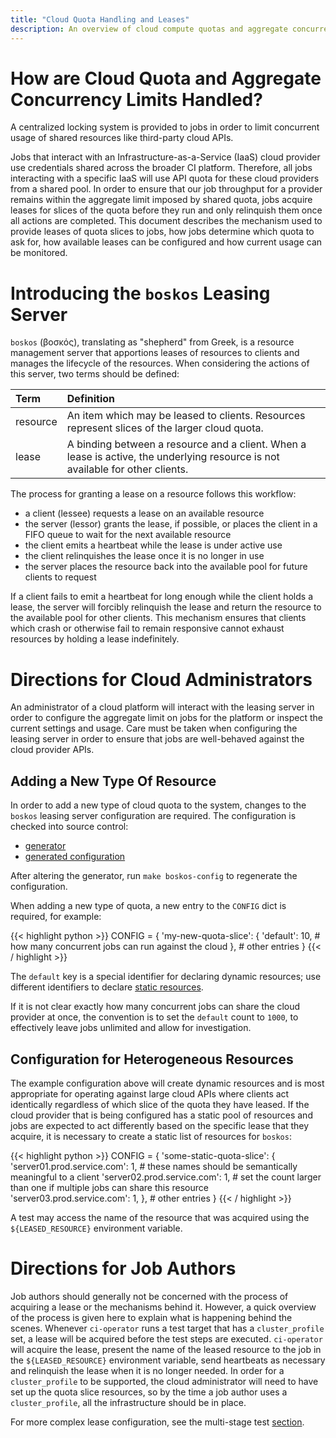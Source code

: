 ```yaml
---
title: "Cloud Quota Handling and Leases"
description: An overview of cloud compute quotas and aggregate concurrency limits for CI jobs.
---
```


# How are Cloud Quota and Aggregate Concurrency Limits Handled?

A centralized locking system is provided to jobs in order to limit concurrent usage of shared resources like third-party
cloud APIs.

Jobs that interact with an Infrastructure-as-a-Service (IaaS) cloud provider use credentials shared across the broader
CI platform. Therefore, all jobs interacting with a specific IaaS will use API quota for these cloud providers from a
shared pool. In order to ensure that our job throughput for a provider remains within the aggregate limit imposed by
shared quota, jobs acquire leases for slices of the quota before they run and only relinquish them once all actions are
completed. This document describes the mechanism used to provide leases of quota slices to jobs, how jobs determine
which quota to ask for, how available leases can be configured and how current usage can be monitored.

# Introducing the `boskos` Leasing Server

`boskos` (βοσκός), translating as "shepherd" from Greek, is a resource management server that apportions leases of
resources to clients and manages the lifecycle of the resources. When considering the actions of this server, two terms
should be defined:

|Term|	Definition|
|:---|:---|
|resource|An item which may be leased to clients. Resources represent slices of the larger cloud quota.|
|lease|A binding between a resource and a client. When a lease is active, the underlying resource is not available for other clients.|

The process for granting a lease on a resource follows this workflow:

* a client (lessee) requests a lease on an available resource
* the server (lessor) grants the lease, if possible, or places the client in a FIFO queue to wait for the next available resource
* the client emits a heartbeat while the lease is under active use
* the client relinquishes the lease once it is no longer in use
* the server places the resource back into the available pool for future clients to request

If a client fails to emit a heartbeat for long enough while the client holds a lease, the server will forcibly
relinquish the lease and return the resource to the available pool for other clients. This mechanism ensures that
clients which crash or otherwise fail to remain responsive cannot exhaust resources by holding a lease indefinitely.

# Directions for Cloud Administrators

An administrator of a cloud platform will interact with the leasing server in order to configure the aggregate limit on
jobs for the platform or inspect the current settings and usage. Care must be taken when configuring the leasing server
in order to ensure that jobs are well-behaved against the cloud provider APIs.

## Adding a New Type Of Resource

In order to add a new type of cloud quota to the system, changes to the `boskos` leasing server configuration are
required. The configuration is checked into source control:

* [generator](https://github.com/openshift/release/blob/master/core-services/prow/02_config/generate-boskos.py)
* [generated configuration](https://github.com/openshift/release/blob/master/core-services/prow/02_config/_boskos.yaml)

After altering the generator, run `make boskos-config` to regenerate the configuration.

When adding a new type of quota, a new entry to the `CONFIG` dict is required, for example:

{{< highlight python >}}
CONFIG = {
    'my-new-quota-slice': {
        'default': 10, # how many concurrent jobs can run against the cloud
    },
    # other entries
}
{{< / highlight >}}

The `default` key is a special identifier for declaring dynamic resources; use different identifiers to declare
[static resources](#configuration-for-heterogeneous-resources).

If it is not clear exactly how many concurrent jobs can share the cloud provider at once, the convention is to set the
`default` count to `1000`, to effectively leave jobs unlimited and allow for investigation.

## Configuration for Heterogeneous Resources

The example configuration above will create dynamic resources and is most appropriate for operating against large cloud
APIs where clients act identically regardless of which slice of the quota they have leased. If the cloud provider that
is being configured has a static pool of resources and jobs are expected to act differently based on the specific lease
that they acquire, it is necessary to create a static list of resources for `boskos`:

{{< highlight python >}}
CONFIG = {
    'some-static-quota-slice': {
        'server01.prod.service.com': 1, # these names should be semantically meaningful to a client
        'server02.prod.service.com': 1, # set the count larger than one if multiple jobs can share this resource
        'server03.prod.service.com': 1,
    },
    # other entries
}
{{< / highlight >}}

A test may access the name of the resource that was acquired using the `${LEASED_RESOURCE}` environment variable.


# Directions for Job Authors

Job authors should generally not be concerned with the process of acquiring a lease or the mechanisms behind it.
However, a quick overview of the process is given here to explain what is happening behind the scenes. Whenever
`ci-operator` runs a test target that has a `cluster_profile` set, a lease will be acquired before the test steps are
executed. `ci-operator` will acquire the lease, present the name of the leased resource to the job in the
`${LEASED_RESOURCE}` environment variable, send heartbeats as necessary and relinquish the lease when it is no longer
needed. In order for a `cluster_profile` to be supported, the cloud administrator will need to have set up the quota slice
resources, so by the time a job author uses a `cluster_profile`, all the infrastructure should be in place.

For more complex lease configuration, see the multi-stage test
[section](/docs/architecture/step-registry/#leases).
